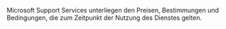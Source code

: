 Microsoft Support Services unterliegen den Preisen, Bestimmungen und Bedingungen, die zum Zeitpunkt der Nutzung des Dienstes gelten.

<!--HONumber=May16_HO1-->


